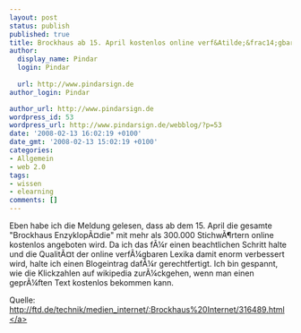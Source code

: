 ```yaml
---
layout: post
status: publish
published: true
title: Brockhaus ab 15. April kostenlos online verf&Atilde;&frac14;gbar.
author:
  display_name: Pindar
  login: Pindar
  
  url: http://www.pindarsign.de
author_login: Pindar

author_url: http://www.pindarsign.de
wordpress_id: 53
wordpress_url: http://www.pindarsign.de/webblog/?p=53
date: '2008-02-13 16:02:19 +0100'
date_gmt: '2008-02-13 15:02:19 +0100'
categories:
- Allgemein
- web 2.0
tags:
- wissen
- elearning
comments: []
---
```

<p>Eben habe ich die Meldung gelesen, dass ab dem 15. April die gesamte "Brockhaus Enzyklop&Atilde;&curren;die" mit mehr als 300.000 Stichw&Atilde;&para;rtern online kostenlos angeboten wird. Da ich das f&Atilde;&frac14;r einen beachtlichen Schritt halte und die Qualit&Atilde;&curren;t der online verf&Atilde;&frac14;gbaren Lexika damit enorm verbessert wird, halte ich einen Blogeintrag daf&Atilde;&frac14;r gerechtfertigt. Ich bin gespannt, wie die Klickzahlen auf wikipedia zur&Atilde;&frac14;ckgehen, wenn man einen gepr&Atilde;&frac14;ften Text kostenlos bekommen kann.</p>
<p>Quelle: <a href="http:&#47;&#47;ftd.de&#47;technik&#47;medien_internet&#47;:Brockhaus%20Internet&#47;316489.html" target="_blank">http:&#47;&#47;ftd.de&#47;technik&#47;medien_internet&#47;:Brockhaus%20Internet&#47;316489.html <&#47;a></p>

